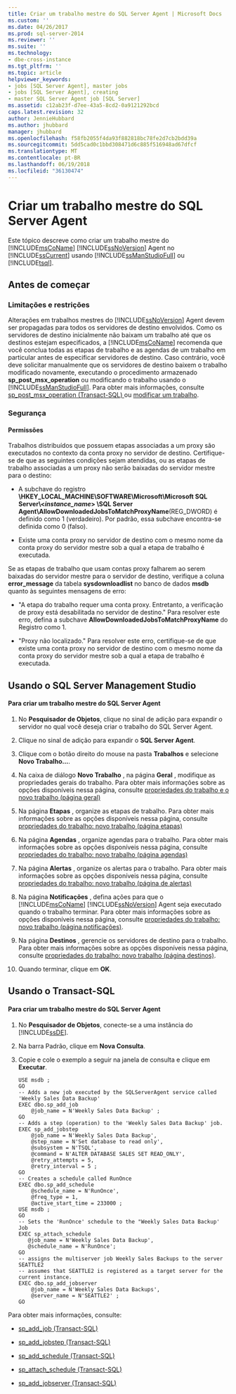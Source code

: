 ```yaml
---
title: Criar um trabalho mestre do SQL Server Agent | Microsoft Docs
ms.custom: ''
ms.date: 04/26/2017
ms.prod: sql-server-2014
ms.reviewer: ''
ms.suite: ''
ms.technology:
- dbe-cross-instance
ms.tgt_pltfrm: ''
ms.topic: article
helpviewer_keywords:
- jobs [SQL Server Agent], master jobs
- jobs [SQL Server Agent], creating
- master SQL Server Agent job [SQL Server]
ms.assetid: c12ab23f-d7ee-43a5-8cd2-0a9121292bcd
caps.latest.revision: 32
author: JennieHubbard
ms.author: jhubbard
manager: jhubbard
ms.openlocfilehash: f58fb2055f4da93f882818bc78fe2d7cb2bdd39a
ms.sourcegitcommit: 5dd5cad0c1bbd308471d6c885f516948ad67dfcf
ms.translationtype: MT
ms.contentlocale: pt-BR
ms.lasthandoff: 06/19/2018
ms.locfileid: "36130474"
---
```

# <a name="create-a-sql-server-agent-master-job"></a>Criar um trabalho mestre do SQL Server Agent
  Este tópico descreve como criar um trabalho mestre do [!INCLUDE[msCoName](../../includes/msconame-md.md)] [!INCLUDE[ssNoVersion](../../includes/ssnoversion-md.md)] Agent no [!INCLUDE[ssCurrent](../../includes/sscurrent-md.md)] usando [!INCLUDE[ssManStudioFull](../../includes/ssmanstudiofull-md.md)] ou [!INCLUDE[tsql](../../includes/tsql-md.md)].  
  
 
##  <a name="BeforeYouBegin"></a> Antes de começar  
  
###  <a name="Restrictions"></a> Limitações e restrições  
 Alterações em trabalhos mestres do [!INCLUDE[ssNoVersion](../../includes/ssnoversion-md.md)] Agent devem ser propagadas para todos os servidores de destino envolvidos. Como os servidores de destino inicialmente não baixam um trabalho até que os destinos estejam especificados, a [!INCLUDE[msCoName](../../includes/msconame-md.md)] recomenda que você conclua todas as etapas de trabalho e as agendas de um trabalho em particular antes de especificar servidores de destino. Caso contrário, você deve solicitar manualmente que os servidores de destino baixem o trabalho modificado novamente, executando o procedimento armazenado **sp_post_msx_operation** ou modificando o trabalho usando o [!INCLUDE[ssManStudioFull](../../includes/ssmanstudiofull-md.md)]. Para obter mais informações, consulte [sp_post_msx_operation &#40;Transact-SQL&#41; ](/sql/relational-databases/system-stored-procedures/sp-post-msx-operation-transact-sql) ou [modificar um trabalho](modify-a-job.md).  
  
###  <a name="Security"></a> Segurança  
  
####  <a name="Permissions"></a> Permissões  
 Trabalhos distribuídos que possuem etapas associadas a um proxy são executados no contexto da conta proxy no servidor de destino. Certifique-se de que as seguintes condições sejam atendidas, ou as etapas de trabalho associadas a um proxy não serão baixadas do servidor mestre para o destino:  
  
-   A subchave do registro **\HKEY_LOCAL_MACHINE\SOFTWARE\Microsoft\Microsoft SQL Server\\<*instance_name*> \SQL Server Agent\AllowDownloadedJobsToMatchProxyName**(REG_DWORD) é definido como 1 (verdadeiro). Por padrão, essa subchave encontra-se definida como 0 (falso).  
  
-   Existe uma conta proxy no servidor de destino com o mesmo nome da conta proxy do servidor mestre sob a qual a etapa de trabalho é executada.  
  
 Se as etapas de trabalho que usam contas proxy falharem ao serem baixadas do servidor mestre para o servidor de destino, verifique a coluna **error_message** da tabela **sysdownloadlist** no banco de dados **msdb** quanto às seguintes mensagens de erro:  
  
-   "A etapa do trabalho requer uma conta proxy. Entretanto, a verificação de proxy está desabilitada no servidor de destino." Para resolver este erro, defina a subchave **AllowDownloadedJobsToMatchProxyName** do Registro como 1.  
  
-   "Proxy não localizado." Para resolver este erro, certifique-se de que existe uma conta proxy no servidor de destino com o mesmo nome da conta proxy do servidor mestre sob a qual a etapa de trabalho é executada.  
  
##  <a name="SSMSProcedure"></a> Usando o SQL Server Management Studio  
  
#### <a name="to-create-a-master-sql-server-agent-job"></a>Para criar um trabalho mestre do SQL Server Agent  
  
1.  No **Pesquisador de Objetos**, clique no sinal de adição para expandir o servidor no qual você deseja criar o trabalho do SQL Server Agent.  
  
2.  Clique no sinal de adição para expandir o **SQL Server Agent**.  
  
3.  Clique com o botão direito do mouse na pasta **Trabalhos** e selecione **Novo Trabalho...**.  
  
4.  Na caixa de diálogo **Novo Trabalho** , na página **Geral** , modifique as propriedades gerais do trabalho. Para obter mais informações sobre as opções disponíveis nessa página, consulte [propriedades do trabalho e o novo trabalho &#40;página geral&#41;](../../integration-services/general-page-of-integration-services-designers-options.md)  
  
5.  Na página **Etapas** , organize as etapas de trabalho. Para obter mais informações sobre as opções disponíveis nessa página, consulte [propriedades do trabalho: novo trabalho &#40;página etapas&#41;](job-properties-new-job-steps-page.md)  
  
6.  Na página **Agendas** , organize agendas para o trabalho. Para obter mais informações sobre as opções disponíveis nessa página, consulte [propriedades do trabalho: novo trabalho &#40;página agendas&#41;](job-properties-new-job-schedules-page.md)  
  
7.  Na página **Alertas** , organize os alertas para o trabalho. Para obter mais informações sobre as opções disponíveis nessa página, consulte [propriedades do trabalho: novo trabalho &#40;página de alertas&#41;](job-properties-new-job-alerts-page.md)  
  
8.  Na página **Notificações** , defina ações para que o [!INCLUDE[msCoName](../../includes/msconame-md.md)] [!INCLUDE[ssNoVersion](../../includes/ssnoversion-md.md)] Agent seja executado quando o trabalho terminar. Para obter mais informações sobre as opções disponíveis nessa página, consulte [propriedades do trabalho: novo trabalho &#40;página notificações&#41;](job-properties-new-job-notifications-page.md).  
  
9. Na página **Destinos** , gerencie os servidores de destino para o trabalho. Para obter mais informações sobre as opções disponíveis nessa página, consulte [propriedades do trabalho: novo trabalho &#40;página destinos&#41;](job-properties-new-job-targets-page.md).  
  
10. Quando terminar, clique em **OK**.  
  

  
##  <a name="TsqlProcedure"></a> Usando o Transact-SQL  
  
#### <a name="to-create-a-master-sql-server-agent-job"></a>Para criar um trabalho mestre do SQL Server Agent  
  
1.  No **Pesquisador de Objetos**, conecte-se a uma instância do [!INCLUDE[ssDE](../../includes/ssde-md.md)].  
  
2.  Na barra Padrão, clique em **Nova Consulta**.  
  
3.  Copie e cole o exemplo a seguir na janela de consulta e clique em **Executar**.  
  
    ```  
    USE msdb ;  
    GO  
    -- Adds a new job executed by the SQLServerAgent service called 'Weekly Sales Data Backup'  
    EXEC dbo.sp_add_job  
        @job_name = N'Weekly Sales Data Backup' ;  
    GO  
    -- Adds a step (operation) to the 'Weekly Sales Data Backup' job.  
    EXEC sp_add_jobstep  
        @job_name = N'Weekly Sales Data Backup',  
        @step_name = N'Set database to read only',  
        @subsystem = N'TSQL',  
        @command = N'ALTER DATABASE SALES SET READ_ONLY',   
        @retry_attempts = 5,  
        @retry_interval = 5 ;  
    GO  
    -- Creates a schedule called RunOnce  
    EXEC dbo.sp_add_schedule  
        @schedule_name = N'RunOnce',  
        @freq_type = 1,  
        @active_start_time = 233000 ;  
    USE msdb ;  
    GO  
    -- Sets the 'RunOnce' schedule to the "Weekly Sales Data Backup' Job  
    EXEC sp_attach_schedule  
       @job_name = N'Weekly Sales Data Backup',  
       @schedule_name = N'RunOnce';  
    GO  
    -- assigns the multiserver job Weekly Sales Backups to the server SEATTLE2  
    -- assumes that SEATTLE2 is registered as a target server for the current instance.  
    EXEC dbo.sp_add_jobserver  
        @job_name = N'Weekly Sales Data Backups',  
        @server_name = N'SEATTLE2' ;  
    GO  
    ```  
  
 Para obter mais informações, consulte:  
  
-   [sp_add_job &#40;Transact-SQL&#41;](/sql/relational-databases/system-stored-procedures/sp-add-job-transact-sql)  
  
-   [sp_add_jobstep &#40;Transact-SQL&#41;](/sql/relational-databases/system-stored-procedures/sp-add-jobstep-transact-sql)  
  
-   [sp_add_schedule &#40;Transact-SQL&#41;](/sql/relational-databases/system-stored-procedures/sp-add-schedule-transact-sql)  
  
-   [sp_attach_schedule &#40;Transact-SQL&#41;](/sql/relational-databases/system-stored-procedures/sp-attach-schedule-transact-sql)  
  
-   [sp_add_jobserver &#40;Transact-SQL&#41;](/sql/relational-databases/system-stored-procedures/sp-add-jobserver-transact-sql)  
  

  
  

